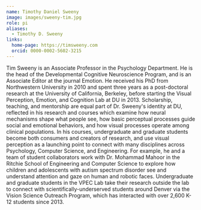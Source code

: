 ```yaml
---
name: Timothy Daniel Sweeny
image: images/sweeny-tim.jpg
role: pi
aliases:
  - Timothy D. Sweeny
links:
  home-page: https://timsweeny.com
  orcid: 0000-0002-5602-3215
---
```


Tim Sweeny is an Associate Professor in the Psychology Department. He is the head of the Developmental Cognitive Neuroscience Program, and is an Associate Editor at the journal Emotion. He received his PhD from Northwestern University in 2010 and spent three years as a post-doctoral research at the University of California, Berkeley, before starting the Visual Perception, Emotion, and Cognition Lab at DU in 2013. Scholarship, teaching, and mentorship are equal part of Dr. Sweeny's identity at DU, reflected in his research and courses which examine how neural mechanisms shape what people see, how basic perceptual processes guide social and emotional behaviors, and how visual processes operate among clinical populations. In his courses, undergraduate and graduate students become both consumers and creators of research, and use visual perception as a launching point to connect with many disciplines across Psychology, Computer Science, and Engineering. For example, he and a team of student collaborators work with Dr. Mohammad Mahoor in the Ritchie School of Engineering and Computer Science to explore how children and adolescents with autism spectrum disorder see and understand attention and gaze on human and robotic faces. Undergraduate and graduate students in the VPEC Lab take their research outside the lab to connect with scientifically-underserved students around Denver via the Vision Science Outreach Program, which has interacted with over 2,600 K-12 students since 2013.

